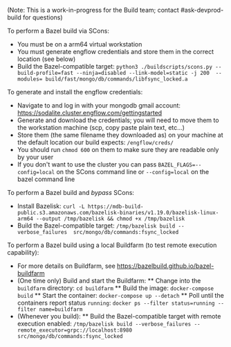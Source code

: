 (Note: This is a work-in-progress for the Build team; contact #ask-devprod-build for questions)

To perform a Bazel build via SCons:

- You must be on a arm64 virtual workstation
- You must generate engflow credentials and store them in the correct location (see below)
- Build the Bazel-compatible target: `python3 ./buildscripts/scons.py --build-profile=fast --ninja=disabled --link-model=static -j 200  --modules= build/fast/mongo/db/commands/libfsync_locked.a`

To generate and install the engflow credentials:

- Navigate to and log in with your mongodb gmail account: https://sodalite.cluster.engflow.com/gettingstarted
- Generate and download the credentials; you will need to move them to the workstation machine (scp, copy paste plain text, etc...)
- Store them (the same filename they downloaded as) on your machine at the default location our build expects: `/engflow/creds/`
- You should run `chmod 600` on them to make sure they are readable only by your user
- If you don't want to use the cluster you can pass `BAZEL_FLAGS=--config=local` on the SCons command line or `--config=local` on the bazel command line

To perform a Bazel build and _bypass_ SCons:

- Install Bazelisk: `curl -L https://mdb-build-public.s3.amazonaws.com/bazelisk-binaries/v1.19.0/bazelisk-linux-arm64 --output /tmp/bazelisk && chmod +x /tmp/bazelisk`
- Build the Bazel-compatible target: `/tmp/bazelisk build --verbose_failures  src/mongo/db/commands:fsync_locked`

To perform a Bazel build using a local Buildfarm (to test remote execution capability):

- For more details on Buildfarm, see https://bazelbuild.github.io/bazel-buildfarm
- (One time only) Build and start the Buildfarm:
  ** Change into the `buildfarm` directory: `cd buildfarm`
  ** Build the image: `docker-compose build`
  ** Start the container: `docker-compose up --detach`
  ** Poll until the containers report status `running`: `docker ps --filter status=running --filter name=buildfarm`
- (Whenever you build):
  \*\* Build the Bazel-compatible target with remote execution enabled: `/tmp/bazelisk build --verbose_failures --remote_executor=grpc://localhost:8980 src/mongo/db/commands:fsync_locked`
